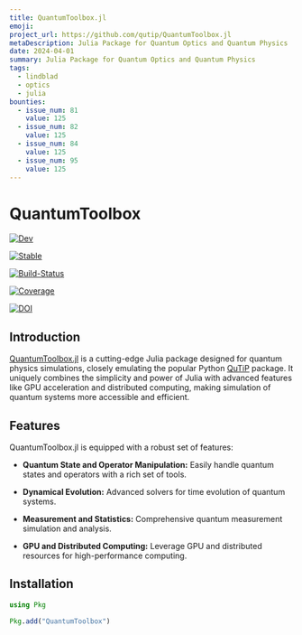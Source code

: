 ```yaml
---
title: QuantumToolbox.jl
emoji:
project_url: https://github.com/qutip/QuantumToolbox.jl
metaDescription: Julia Package for Quantum Optics and Quantum Physics
date: 2024-04-01
summary: Julia Package for Quantum Optics and Quantum Physics
tags:
  - lindblad
  - optics
  - julia
bounties:
  - issue_num: 81
    value: 125
  - issue_num: 82
    value: 125
  - issue_num: 84
    value: 125
  - issue_num: 95
    value: 125
---
```


# QuantumToolbox

<div class="badges" markdown="1">

  <div class="badge" markdown="2">

[![Dev](/assets/img/docs-dev-blue.svg)](https://albertomercurio.github.io/QuantumToolbox.jl/dev)

  </div>

  <div class="badge" markdown="2">

[![Stable](/assets/img/docs-stable-blue.svg)](https://albertomercurio.github.io/QuantumToolbox.jl/stable)

  </div>

  <div class="badge" markdown="2">

[![Build-Status](/assets/img/build-status.svg)](https://github.com/albertomercurio/QuantumToolbox.jl/actions/workflows/CI.yml?query=branch%3Amain)

  </div>

  <div class="badge" markdown="2">

[![Coverage](/assets/img/coverage.svg)](https://codecov.io/gh/albertomercurio/QuantumToolbox.jl)

  </div>

  <div class="badge" markdown="2">

[![DOI](/assets/img/DOI.svg)](https://doi.org/10.5281/zenodo.10822817)

  </div>
</div>

## Introduction

[QuantumToolbox.jl](https://github.com/albertomercurio/QuantumToolbox.jl) is a cutting-edge Julia package designed for quantum physics simulations, closely emulating the popular Python [QuTiP](https://github.com/qutip/qutip) package. It uniquely combines the simplicity and power of Julia with advanced features like GPU acceleration and distributed computing, making simulation of quantum systems more accessible and efficient.

## Features

QuantumToolbox.jl is equipped with a robust set of features:

- **Quantum State and Operator Manipulation:** Easily handle quantum states and operators with a rich set of tools.

- **Dynamical Evolution:** Advanced solvers for time evolution of quantum systems.

- **Measurement and Statistics:** Comprehensive quantum measurement simulation and analysis.

- **GPU and Distributed Computing:** Leverage GPU and distributed resources for high-performance computing.

## Installation

```julia
using Pkg

Pkg.add("QuantumToolbox")
```
